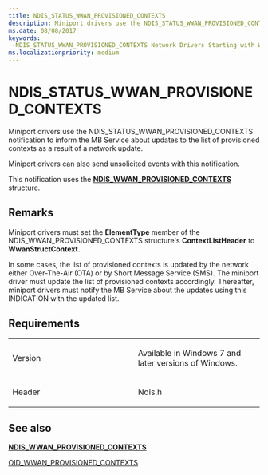 ```yaml
---
title: NDIS_STATUS_WWAN_PROVISIONED_CONTEXTS
description: Miniport drivers use the NDIS_STATUS_WWAN_PROVISIONED_CONTEXTS notification to inform the MB Service about updates to the list of provisioned contexts as a result of a network update.
ms.date: 08/08/2017
keywords: 
 -NDIS_STATUS_WWAN_PROVISIONED_CONTEXTS Network Drivers Starting with Windows Vista
ms.localizationpriority: medium
---
```


# NDIS\_STATUS\_WWAN\_PROVISIONED\_CONTEXTS


Miniport drivers use the NDIS\_STATUS\_WWAN\_PROVISIONED\_CONTEXTS notification to inform the MB Service about updates to the list of provisioned contexts as a result of a network update.

Miniport drivers can also send unsolicited events with this notification.

This notification uses the [**NDIS\_WWAN\_PROVISIONED\_CONTEXTS**](/windows-hardware/drivers/ddi/ndiswwan/ns-ndiswwan-_ndis_wwan_provisioned_contexts) structure.

## Remarks

Miniport drivers must set the **ElementType** member of the NDIS\_WWAN\_PROVISIONED\_CONTEXTS structure's **ContextListHeader** to **WwanStructContext**.

In some cases, the list of provisioned contexts is updated by the network either Over-The-Air (OTA) or by Short Message Service (SMS). The miniport driver must update the list of provisioned contexts accordingly. Thereafter, miniport drivers must notify the MB Service about the updates using this INDICATION with the updated list.

## Requirements

<table>
<colgroup>
<col width="50%" />
<col width="50%" />
</colgroup>
<tbody>
<tr class="odd">
<td><p>Version</p></td>
<td><p>Available in Windows 7 and later versions of Windows.</p></td>
</tr>
<tr class="even">
<td><p>Header</p></td>
<td>Ndis.h</td>
</tr>
</tbody>
</table>

## See also


[**NDIS\_WWAN\_PROVISIONED\_CONTEXTS**](/windows-hardware/drivers/ddi/ndiswwan/ns-ndiswwan-_ndis_wwan_provisioned_contexts)

[OID\_WWAN\_PROVISIONED\_CONTEXTS](oid-wwan-provisioned-contexts.md)

 

